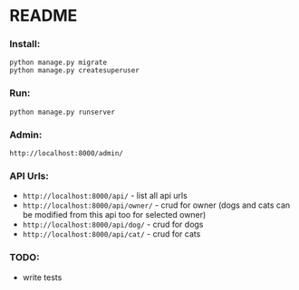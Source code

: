 # README

### Install:
```
python manage.py migrate
python manage.py createsuperuser
```

### Run:
```
python manage.py runserver
```

### Admin:
`http://localhost:8000/admin/`

### API Urls:
* `http://localhost:8000/api/` - list all api urls
* `http://localhost:8000/api/owner/` - crud for owner (dogs and cats can be modified from this api too for selected owner)
* `http://localhost:8000/api/dog/` - crud for dogs
* `http://localhost:8000/api/cat/` - crud for cats



### TODO:
* write tests
